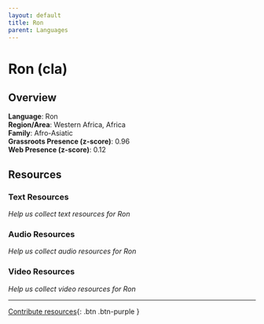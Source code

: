 ```yaml
---
layout: default
title: Ron
parent: Languages
---
```


# Ron (cla)

## Overview

**Language**: Ron  
**Region/Area**: Western Africa, Africa  
**Family**: Afro-Asiatic  
**Grassroots Presence (z-score)**: 0.96  
**Web Presence (z-score)**: 0.12  

## Resources

### Text Resources
*Help us collect text resources for Ron*

### Audio Resources
*Help us collect audio resources for Ron*

### Video Resources
*Help us collect video resources for Ron*

---

[Contribute resources](https://forms.office.com/e/1SfLJx3u1r){: .btn .btn-purple }
